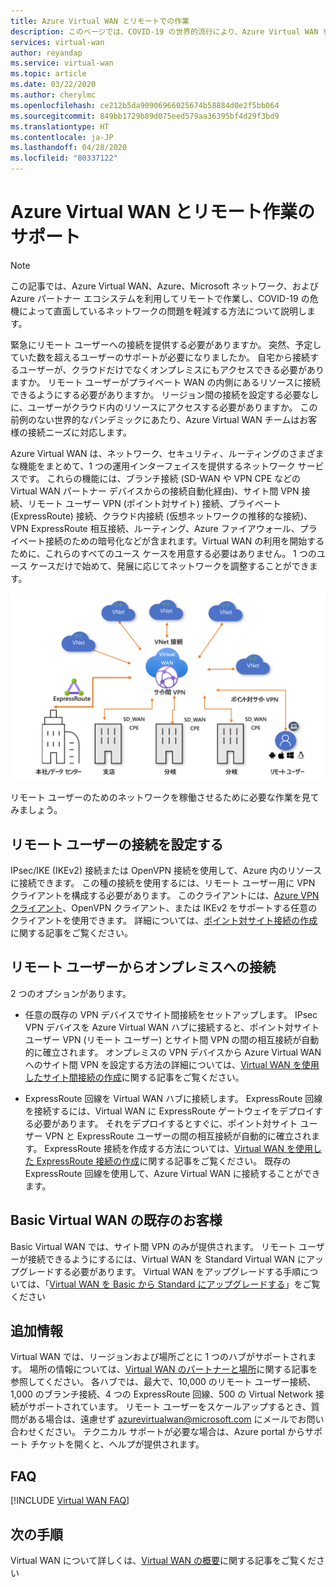 ```yaml
---
title: Azure Virtual WAN とリモートでの作業
description: このページでは、COVID-19 の世界的流行により、Azure Virtual WAN を利用してリモートで作業できるようにする方法について説明します。
services: virtual-wan
author: reyandap
ms.service: virtual-wan
ms.topic: article
ms.date: 03/22/2020
ms.author: cherylmc
ms.openlocfilehash: ce212b5da90906966025674b58884d0e2f5bb064
ms.sourcegitcommit: 849bb1729b89d075eed579aa36395bf4d29f3bd9
ms.translationtype: HT
ms.contentlocale: ja-JP
ms.lasthandoff: 04/28/2020
ms.locfileid: "80337122"
---
```

# <a name="azure-virtual-wan-and-supporting-remote-work"></a>Azure Virtual WAN とリモート作業のサポート

>[!NOTE]
>この記事では、Azure Virtual WAN、Azure、Microsoft ネットワーク、および Azure パートナー エコシステムを利用してリモートで作業し、COVID-19 の危機によって直面しているネットワークの問題を軽減する方法について説明します。
>

緊急にリモート ユーザーへの接続を提供する必要がありますか。
突然、予定していた数を超えるユーザーのサポートが必要になりましたか。
自宅から接続するユーザーが、クラウドだけでなくオンプレミスにもアクセスできる必要がありますか。
リモート ユーザーがプライベート WAN の内側にあるリソースに接続できるようにする必要がありますか。
リージョン間の接続を設定する必要なしに、ユーザーがクラウド内のリソースにアクセスする必要がありますか。
この前例のない世界的なパンデミックにあたり、Azure Virtual WAN チームはお客様の接続ニーズに対応します。

Azure Virtual WAN は、ネットワーク、セキュリティ、ルーティングのさまざまな機能をまとめて、1 つの運用インターフェイスを提供するネットワーク サービスです。 これらの機能には、ブランチ接続 (SD-WAN や VPN CPE などの Virtual WAN パートナー デバイスからの接続自動化経由)、サイト間 VPN 接続、リモート ユーザー VPN (ポイント対サイト) 接続、プライベート (ExpressRoute) 接続、クラウド内接続 (仮想ネットワークの推移的な接続)、VPN ExpressRoute 相互接続、ルーティング、Azure ファイアウォール、プライベート接続のための暗号化などが含まれます。Virtual WAN の利用を開始するために、これらのすべてのユース ケースを用意する必要はありません。 1 つのユース ケースだけで始めて、発展に応じてネットワークを調整することができます。

![Virtual WAN のダイアグラム](./media/virtual-wan-about/virtualwan1.png)

リモート ユーザーのためのネットワークを稼働させるために必要な作業を見てみましょう。

## <a name="set-up-remote-user-connectivity"></a><a name="connectivity"></a>リモート ユーザーの接続を設定する

IPsec/IKE (IKEv2) 接続または OpenVPN 接続を使用して、Azure 内のリソースに接続できます。 この種の接続を使用するには、リモート ユーザー用に VPN クライアントを構成する必要があります。 このクライアントには、[Azure VPN クライアント](https://go.microsoft.com/fwlink/?linkid=2117554)、OpenVPN クライアント、または IKEv2 をサポートする任意のクライアントを使用できます。 詳細については、[ポイント対サイト接続の作成](virtual-wan-point-to-site-portal.md)に関する記事をご覧ください。

## <a name="connectivity-from-the-remote-user-to-on-premises"></a><a name="remote user connectivity"></a>リモート ユーザーからオンプレミスへの接続

2 つのオプションがあります。

* 任意の既存の VPN デバイスでサイト間接続をセットアップします。 IPsec VPN デバイスを Azure Virtual WAN ハブに接続すると、ポイント対サイト ユーザー VPN (リモート ユーザー) とサイト間 VPN の間の相互接続が自動的に確立されます。 オンプレミスの VPN デバイスから Azure Virtual WAN へのサイト間 VPN を設定する方法の詳細については、[Virtual WAN を使用したサイト間接続の作成](virtual-wan-site-to-site-portal.md)に関する記事をご覧ください。

* ExpressRoute 回線を Virtual WAN ハブに接続します。 ExpressRoute 回線を接続するには、Virtual WAN に ExpressRoute ゲートウェイをデプロイする必要があります。 それをデプロイするとすぐに、ポイント対サイト ユーザー VPN と ExpressRoute ユーザーの間の相互接続が自動的に確立されます。 ExpressRoute 接続を作成する方法については、[Virtual WAN を使用した ExpressRoute 接続の作成](virtual-wan-expressroute-portal.md)に関する記事をご覧ください。 既存の ExpressRoute 回線を使用して、Azure Virtual WAN に接続することができます。

## <a name="existing-basic-virtual-wan-customer"></a><a name="basic vWAN"></a>Basic Virtual WAN の既存のお客様

Basic Virtual WAN では、サイト間 VPN のみが提供されます。 リモート ユーザーが接続できるようにするには、Virtual WAN を Standard Virtual WAN にアップグレードする必要があります。 Virtual WAN をアップグレードする手順については、「[Virtual WAN を Basic から Standard にアップグレードする](upgrade-virtual-wan.md)」をご覧ください

## <a name="additional-information"></a><a name="other considerations"></a>追加情報

Virtual WAN では、リージョンおよび場所ごとに 1 つのハブがサポートされます。 場所の情報については、[Virtual WAN のパートナーと場所](virtual-wan-locations-partners.md)に関する記事を参照してください。 各ハブでは、最大で、10,000 のリモート ユーザー接続、1,000 のブランチ接続、4 つの ExpressRoute 回線、500 の Virtual Network 接続がサポートされています。 リモート ユーザーをスケールアップするとき、質問がある場合は、遠慮せず azurevirtualwan@microsoft.com にメールでお問い合わせください。 テクニカル サポートが必要な場合は、Azure portal からサポート チケットを開くと、ヘルプが提供されます。

## <a name="faq"></a><a name="faq"></a>FAQ

[!INCLUDE [Virtual WAN FAQ](../../includes/virtual-wan-faq-include.md)]

## <a name="next-steps"></a>次の手順

Virtual WAN について詳しくは、[Virtual WAN の概要](virtual-wan-about.md)に関する記事をご覧ください